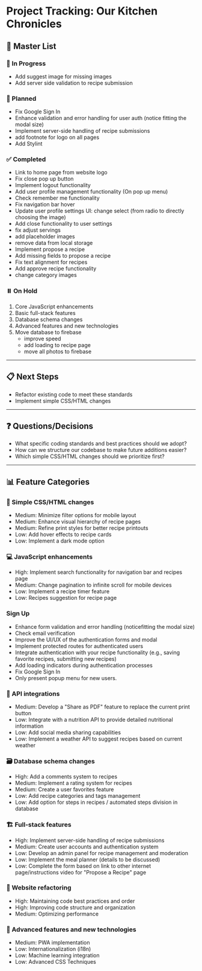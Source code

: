 # Project Tracking: Our Kitchen Chronicles

## 🚀 Master List

### 🔄 In Progress
- Add suggest image for missing images
- Add server side validation to recipe submission


### 📅 Planned
- Fix Google Sign In
- Enhance validation and error handling for user auth (notice 
  fitting the modal size)
- Implement server-side handling of recipe submissions
- add footnote for logo on all pages
- Add Stylint

### ✅ Completed
- Link to home page from website logo
- Fix close pop up button
- Implement logout functionality
- Add user profile management functionality (On pop up menu)
- Check remember me functionality
- Fix navigation bar hover
- Update user profile settings UI: change select (from radio to directly choosing the image)
- Add close functionality to user settings
- fix adjust servings 
- add placeholder images
- remove data from local storage
- Implement propose a recipe
- Add missing fields to propose a recipe
- Fix text alignment for recipes
- Add approve recipe functionality
- change category images






### ⏸️ On Hold
1. Core JavaScript enhancements
2. Basic full-stack features
3. Database schema changes
4. Advanced features and new technologies
5. Move database to firebase
    - improve speed
    - add loading to recipe page
    - move all photos to firebase

---

## 📋 Next Steps
- Refactor existing code to meet these standards
- Implement simple CSS/HTML changes

---

## ❓ Questions/Decisions
- What specific coding standards and best practices should we adopt?
- How can we structure our codebase to make future additions easier?
- Which simple CSS/HTML changes should we prioritize first?

---

## 📊 Feature Categories

### 🎨 Simple CSS/HTML changes
- Medium: Minimize filter options for mobile layout
- Medium: Enhance visual hierarchy of recipe pages
- Medium: Refine print styles for better recipe printouts
- Low: Add hover effects to recipe cards
- Low: Implement a dark mode option

### 💻 JavaScript enhancements
- High: Implement search functionality for navigation bar and recipes page
- Medium: Change pagination to infinite scroll for mobile devices
- Low: Implement a recipe timer feature
- Low: Recipes suggestion for recipe page

### Sign Up
- Enhance form validation and error handling (noticefitting the modal size)
- Check email verification
- Improve the UI/UX of the authentication forms and modal
- Implement protected routes for authenticated users
- Integrate authentication with your recipe functionality (e.g., saving favorite recipes, submitting new recipes)
- Add loading indicators during authentication processes
- Fix Google Sign In
- Only present popup menu for new users.

### 🔌 API integrations
- Medium: Develop a "Share as PDF" feature to replace the current print button
- Low: Integrate with a nutrition API to provide detailed nutritional information
- Low: Add social media sharing capabilities
- Low: Implement a weather API to suggest recipes based on current weather

### 🗃️ Database schema changes
- High: Add a comments system to recipes
- Medium: Implement a rating system for recipes
- Medium: Create a user favorites feature
- Low: Add recipe categories and tags management
- Low: Add option for steps in recipes / automated steps division in database

### 🏗️ Full-stack features
- High: Implement server-side handling of recipe submissions
- Medium: Create user accounts and authentication system
- Low: Develop an admin panel for recipe management and moderation
- Low: Implement the meal planner (details to be discussed)
- Low: Complete the form based on link to other internet page/instructions video for "Propose a Recipe" page

### 🔧 Website refactoring
- High: Maintaining code best practices and order
- High: Improving code structure and organization
- Medium: Optimizing performance

### 🚀 Advanced features and new technologies
- Medium: PWA implementation
- Low: Internationalization (i18n)
- Low: Machine learning integration
- Low: Advanced CSS Techniques